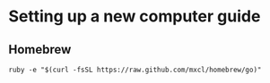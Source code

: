 # Setting up a new computer guide

## Homebrew
```
ruby -e "$(curl -fsSL https://raw.github.com/mxcl/homebrew/go)"
```